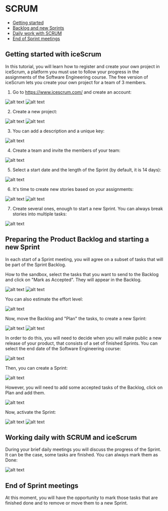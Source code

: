 
# SCRUM

- [Getting started](#getting-started-with-icescrum)  
- [Backlog and new Sprints](#preparing-the-backlog-and-starting-a-new-sprint)
- [Daily work with SCRUM](#working-daily-with-scrum-and-icescrum)
- [End of Sprint meetings](#end-of-sprint-meetings)

## Getting started with iceScrum

In this tutorial, you will learn how to register and create your own project
in iceScrum, a platform you must use to follow your progress in the assignments
of the Software Engineering course. The free version of iceScrum lets you create
your own project for a team of 3 members.

1. Go to https://www.icescrum.com/ and create an account:

![alt text](assets/scrum_1.png)
![alt text](assets/scrum_2.png)

2. Create a new project:

![alt text](assets/scrum_3.png)
![alt text](assets/scrum_4.png)

3. You can add a description and a unique key:

![alt text](assets/scrum_5.png)

4. Create a team and invite the members of your team:

![alt text](assets/scrum_6.png)

5. Select a start date and the length of the Sprint (by default, it is 14 days):

![alt text](assets/scrum_8.png)

6. It's time to create new stories based on your assignments: 

![alt text](assets/scrum_9.png)
![alt text](assets/scrum_10.png)

7. Create several ones, enough to start a new Sprint. You can always
break stories into multiple tasks:

![alt text](assets/scrum_11.png)

## Preparing the Product Backlog and starting a new Sprint

In each start of a Sprint meeting, you will agree on a subset of tasks
that will be part of the Sprint Backlog. 

How to the sandbox, select the tasks that you want to send to the Backlog
and click on "Mark as Accepted". They will appear in the Backlog.

![alt text](assets/scrum_12.png)
![alt text](assets/scrum_13.png)

You can also estimate the effort level:

![alt text](assets/scrum_14.png)

Now, move the Backlog and "Plan" the tasks, to create
a new Sprint:

![alt text](assets/scrum_15.png)
![alt text](assets/scrum_16.png)

In order to do this, you will need to decide when you will make public a
new release of your product, that consists of a set of finished Sprints.
You can select the end date of the Software Engineering course:

![alt text](assets/scrum_17.png)

Then, you can create a Sprint:

![alt text](assets/scrum_18.png)

However, you will need to add some accepted tasks of the Backlog, click
on Plan and add them.

![alt text](assets/scrum_19.png)

Now, activate the Sprint:

![alt text](assets/scrum_20.png)
![alt text](assets/scrum_21.png)

## Working daily with SCRUM and iceScrum

During your brief daily meetings you will discuss the progress of the
Sprint. It can be the case, some tasks are finished. You can always
mark them as Done:

![alt text](assets/scrum_22.png)

## End of Sprint meetings

At this moment, you will have the opportunity to mark those tasks
that are finished done and to remove or move them to a new Sprint. 

